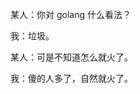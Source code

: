 某人：你对 golang 什么看法？

我：垃圾。

某人：可是不知道怎么就火了。

我：傻的人多了，自然就火了。

<span id="wordads-inline-marker" style="display: none;"></span>
